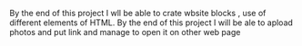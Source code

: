 By the end of this project I wll be able to crate wbsite blocks , use of different elements of HTML. 
By the end of this project I will be ale to apload photos and put link and manage to open it on other web page
